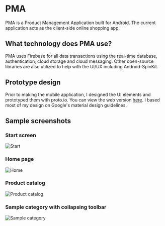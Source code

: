 # PMA

PMA is a Product Management Application built for Android. The current application acts as the client-side online shopping app.

## What technology does PMA use?

PMA uses Firebase for all data transactions using the real-time database, authentication, cloud storage and cloud messaging.
Other open-source libraries are also utilized to help with the UI/UX including Android-SpinKit.

## Prototype design

Prior to making the mobile application, I designed the UI elements and prototyped them with proto.io. You can view the web version [here](https://floatkeera.github.io/PMAprototype). I based most of my design on Google's material design guidelines.

## Sample screenshots

### Start screen
![Start](http://floatkeera.github.io/assets/PMA/start.png "Start page")

### Home page
![Home](http://floatkeera.github.io/assets/PMA/start.png "Home page")

### Product catalog
![Product catalog](http://floatkeera.github.io/assets/PMA/catalog.png "Product catalog")


### Sample category with collapsing toolbar
![Sample category](http://floatkeera.github.io/assets/PMA/category1.png "Sample category with collapsing toolbar")
